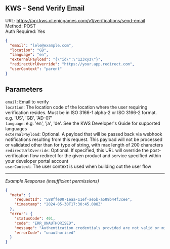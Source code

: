 ## KWS - Send Verify Email

URL: https://api.kws.ol.epicgames.com/v1/verifications/send-email \
Method: POST \
Auth Required: Yes

```json
{
  "email": "lele@example.com",
  "location": "GB",
  "language": "en",
  "externalPayload": "{\"id\":\"123xyz\"}",
  "redirectUrlOverride": "https://your.app.redirect.com",
  "userContext": "parent"
}
```

## Parameters

`email`: Email to verify <br/>
`location`: The location code of the location where the user requiring verification resides. Must be in ISO 3166-1 alpha-2 or ISO 3166-2 format. e.g. 'US', 'GB', 'AD-07' <br/>
`language`: e.g. 'en', 'ja', 'de'. See the KWS Developer's Guide for supported languages <br/>
`externalPayload`: Optional. A payload that will be passed back via webhook notifications resulting from this request. This payload will not be processed or validated other than for type of string, with max length of 200 characters <br/>
`redirectUrlOverride`: Optional. If specified, this URL will override the post-verification flow redirect for the given product and service specified within your developer portal account <br/>
`userContext`: The user context is used when building out the user flow

---

_Example Response (insufficient permissions)_

```json
{
  "meta": {
    "requestId": "588ffe00-1eaa-11ef-ae5b-a509b44f3cee",
    "timestamp": "2024-05-30T17:30:45.088Z"
  },
  "error": {
    "statusCode": 401,
    "code": "ERR_UNAUTHORISED",
    "message": "Authentication credentials provided are not valid or missing",
    "errorCode": "unauthorised"
  }
}
```
